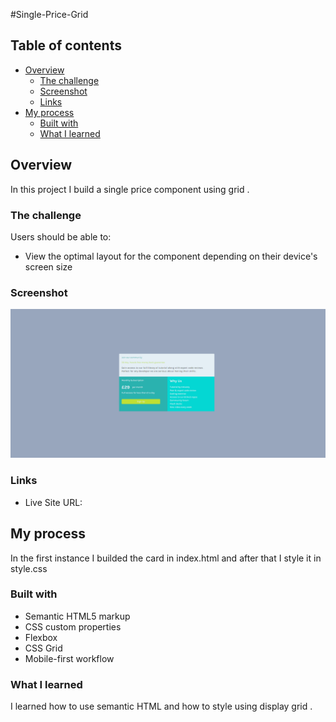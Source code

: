 #Single-Price-Grid

## Table of contents

- [Overview](#overview)
  - [The challenge](#the-challenge)
  - [Screenshot](#screenshot)
  - [Links](#links)
- [My process](#my-process)
  - [Built with](#built-with)
  - [What I learned](#what-i-learned)

## Overview

In this project I build a single price component using grid .

### The challenge

Users should be able to:

- View the optimal layout for the component depending on their device's screen size

### Screenshot

![](image.png)

### Links

- Live Site URL: [](https://miron-silviu.github.io/single-price-grid-component/)

## My process

In the first instance I builded the card in index.html and after that I style it in style.css

### Built with

- Semantic HTML5 markup
- CSS custom properties
- Flexbox
- CSS Grid
- Mobile-first workflow

### What I learned

I learned how to use semantic HTML and how to style using display grid .
